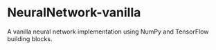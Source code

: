 # NeuralNetwork-vanilla
A vanilla neural network implementation using NumPy and TensorFlow building blocks.
